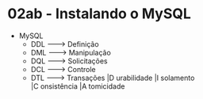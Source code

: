 # 02ab - Instalando o MySQL

* MySQL
    - DDL ---> Definição
    - DML ---> Manipulação
    - DQL ---> Solicitações
    - DCL ---> Controle
    - DTL ---> Transações
                    |D urabilidade 
                    |I solamento  
                    |C onsistência
                    |A tomicidade  
                    